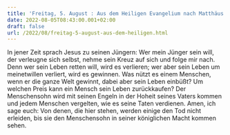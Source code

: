 ```yaml
---
title: 'Freitag, 5. August : Aus dem Heiligen Evangelium nach Matthäus - Mt 16,24-28.'
date: 2022-08-05T08:43:00.001+02:00
draft: false
url: /2022/08/freitag-5-august-aus-dem-heiligen.html
---
```


In jener Zeit sprach Jesus zu seinen Jüngern: Wer mein Jünger sein will, der verleugne sich selbst, nehme sein Kreuz auf sich und folge mir nach. Denn wer sein Leben retten will, wird es verlieren; wer aber sein Leben um meinetwillen verliert, wird es gewinnen. Was nützt es einem Menschen, wenn er die ganze Welt gewinnt, dabei aber sein Leben einbüßt? Um welchen Preis kann ein Mensch sein Leben zurückkaufen? Der Menschensohn wird mit seinen Engeln in der Hoheit seines Vaters kommen und jedem Menschen vergelten, wie es seine Taten verdienen. Amen, ich sage euch: Von denen, die hier stehen, werden einige den Tod nicht erleiden, bis sie den Menschensohn in seiner königlichen Macht kommen sehen.